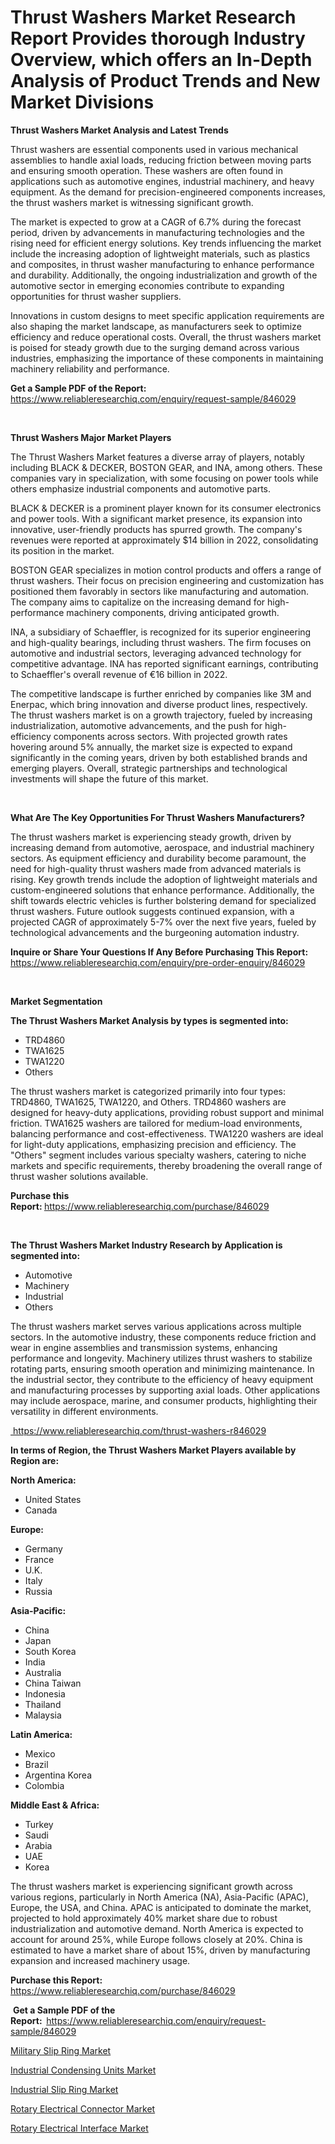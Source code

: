 <p><h1>Thrust Washers Market Research Report Provides thorough Industry Overview, which offers an In-Depth Analysis of Product Trends and New Market Divisions</h1></p><p><strong>Thrust Washers Market Analysis and Latest Trends</strong></p>
<p><p>Thrust washers are essential components used in various mechanical assemblies to handle axial loads, reducing friction between moving parts and ensuring smooth operation. These washers are often found in applications such as automotive engines, industrial machinery, and heavy equipment. As the demand for precision-engineered components increases, the thrust washers market is witnessing significant growth.</p><p>The market is expected to grow at a CAGR of 6.7% during the forecast period, driven by advancements in manufacturing technologies and the rising need for efficient energy solutions. Key trends influencing the market include the increasing adoption of lightweight materials, such as plastics and composites, in thrust washer manufacturing to enhance performance and durability. Additionally, the ongoing industrialization and growth of the automotive sector in emerging economies contribute to expanding opportunities for thrust washer suppliers.</p><p>Innovations in custom designs to meet specific application requirements are also shaping the market landscape, as manufacturers seek to optimize efficiency and reduce operational costs. Overall, the thrust washers market is poised for steady growth due to the surging demand across various industries, emphasizing the importance of these components in maintaining machinery reliability and performance.</p></p>
<p><strong>Get a Sample PDF of the Report:&nbsp;</strong> <a href="https://www.reliableresearchiq.com/enquiry/request-sample/846029?utm_campaign=2761&utm_medium=2&utm_source=Github&utm_content=ia&utm_term=10042025&utm_id=thrust-washers">https://www.reliableresearchiq.com/enquiry/request-sample/846029</a></p>
<p>&nbsp;</p>
<p><strong>Thrust Washers Major Market Players</strong></p>
<p><p>The Thrust Washers Market features a diverse array of players, notably including BLACK & DECKER, BOSTON GEAR, and INA, among others. These companies vary in specialization, with some focusing on power tools while others emphasize industrial components and automotive parts.</p><p>BLACK & DECKER is a prominent player known for its consumer electronics and power tools. With a significant market presence, its expansion into innovative, user-friendly products has spurred growth. The company's revenues were reported at approximately $14 billion in 2022, consolidating its position in the market.</p><p>BOSTON GEAR specializes in motion control products and offers a range of thrust washers. Their focus on precision engineering and customization has positioned them favorably in sectors like manufacturing and automation. The company aims to capitalize on the increasing demand for high-performance machinery components, driving anticipated growth.</p><p>INA, a subsidiary of Schaeffler, is recognized for its superior engineering and high-quality bearings, including thrust washers. The firm focuses on automotive and industrial sectors, leveraging advanced technology for competitive advantage. INA has reported significant earnings, contributing to Schaeffler's overall revenue of €16 billion in 2022.</p><p>The competitive landscape is further enriched by companies like 3M and Enerpac, which bring innovation and diverse product lines, respectively. The thrust washers market is on a growth trajectory, fueled by increasing industrialization, automotive advancements, and the push for high-efficiency components across sectors. With projected growth rates hovering around 5% annually, the market size is expected to expand significantly in the coming years, driven by both established brands and emerging players. Overall, strategic partnerships and technological investments will shape the future of this market.</p></p>
<p>&nbsp;</p>
<p><strong>What Are The Key Opportunities For Thrust Washers Manufacturers?</strong></p>
<p><p>The thrust washers market is experiencing steady growth, driven by increasing demand from automotive, aerospace, and industrial machinery sectors. As equipment efficiency and durability become paramount, the need for high-quality thrust washers made from advanced materials is rising. Key growth trends include the adoption of lightweight materials and custom-engineered solutions that enhance performance. Additionally, the shift towards electric vehicles is further bolstering demand for specialized thrust washers. Future outlook suggests continued expansion, with a projected CAGR of approximately 5-7% over the next five years, fueled by technological advancements and the burgeoning automation industry.</p></p>
<p><strong>Inquire or Share Your Questions If Any Before Purchasing This Report:</strong> <a href="https://www.reliableresearchiq.com/enquiry/pre-order-enquiry/846029?utm_campaign=2761&utm_medium=2&utm_source=Github&utm_content=ia&utm_term=10042025&utm_id=thrust-washers">https://www.reliableresearchiq.com/enquiry/pre-order-enquiry/846029</a></p>
<p>&nbsp;</p>
<p><strong>Market Segmentation</strong></p>
<p><strong>The Thrust Washers Market Analysis by types is segmented into:</strong></p>
<p><ul><li>TRD4860</li><li>TWA1625</li><li>TWA1220</li><li>Others</li></ul></p>
<p><p>The thrust washers market is categorized primarily into four types: TRD4860, TWA1625, TWA1220, and Others. TRD4860 washers are designed for heavy-duty applications, providing robust support and minimal friction. TWA1625 washers are tailored for medium-load environments, balancing performance and cost-effectiveness. TWA1220 washers are ideal for light-duty applications, emphasizing precision and efficiency. The "Others" segment includes various specialty washers, catering to niche markets and specific requirements, thereby broadening the overall range of thrust washer solutions available.</p></p>
<p><strong>Purchase this Report:&nbsp;</strong><a href="https://www.reliableresearchiq.com/purchase/846029?utm_campaign=2761&utm_medium=2&utm_source=Github&utm_content=ia&utm_term=10042025&utm_id=thrust-washers">https://www.reliableresearchiq.com/purchase/846029</a></p>
<p>&nbsp;</p>
<p><strong>The Thrust Washers Market Industry Research by Application is segmented into:</strong></p>
<p><ul><li>Automotive</li><li>Machinery</li><li>Industrial</li><li>Others</li></ul></p>
<p><p>The thrust washers market serves various applications across multiple sectors. In the automotive industry, these components reduce friction and wear in engine assemblies and transmission systems, enhancing performance and longevity. Machinery utilizes thrust washers to stabilize rotating parts, ensuring smooth operation and minimizing maintenance. In the industrial sector, they contribute to the efficiency of heavy equipment and manufacturing processes by supporting axial loads. Other applications may include aerospace, marine, and consumer products, highlighting their versatility in different environments.</p></p>
<p><a href="https://www.reliableresearchiq.com/thrust-washers-r846029?utm_campaign=2761&utm_medium=2&utm_source=Github&utm_content=ia&utm_term=10042025&utm_id=thrust-washers">&nbsp;https://www.reliableresearchiq.com/thrust-washers-r846029</a></p>
<p><strong>In terms of Region, the Thrust Washers Market Players available by Region are:</strong></p>
<p>
    <p> <strong> North America: </strong>
        <ul>
            <li>United States</li>
            <li>Canada</li>
        </ul>
        </p> 
    <p> <strong> Europe: </strong>
        <ul>
            <li>Germany</li>
            <li>France</li>
            <li>U.K.</li>
            <li>Italy</li>
            <li>Russia</li>
        </ul>
        </p> 
    <p> <strong> Asia-Pacific: </strong>
        <ul>
            <li>China</li>
            <li>Japan</li>
            <li>South Korea</li>
            <li>India</li>
            <li>Australia</li>
            <li>China Taiwan</li>
            <li>Indonesia</li>
            <li>Thailand</li>
            <li>Malaysia</li>
        </ul>
        </p> 
    <p> <strong> Latin America: </strong>
        <ul>
            <li>Mexico</li>
            <li>Brazil</li>
            <li>Argentina Korea</li>
            <li>Colombia</li>
        </ul>
        </p> 
    <p> <strong> Middle East & Africa: </strong>
        <ul>
            <li>Turkey</li>
            <li>Saudi</li>
            <li>Arabia</li>
            <li>UAE</li>
            <li>Korea</li>
        </ul>
    </p>
    </p>
<p><p>The thrust washers market is experiencing significant growth across various regions, particularly in North America (NA), Asia-Pacific (APAC), Europe, the USA, and China. APAC is anticipated to dominate the market, projected to hold approximately 40% market share due to robust industrialization and automotive demand. North America is expected to account for around 25%, while Europe follows closely at 20%. China is estimated to have a market share of about 15%, driven by manufacturing expansion and increased machinery usage.</p></p>
<p><strong>Purchase this Report: </strong><a href="https://www.reliableresearchiq.com/purchase/846029?utm_campaign=2761&utm_medium=2&utm_source=Github&utm_content=ia&utm_term=10042025&utm_id=thrust-washers">https://www.reliableresearchiq.com/purchase/846029</a></p>
<p>&nbsp;<strong>Get a Sample PDF of the Report:&nbsp;&nbsp;</strong><a href="https://www.reliableresearchiq.com/enquiry/request-sample/846029?utm_campaign=2761&utm_medium=2&utm_source=Github&utm_content=ia&utm_term=10042025&utm_id=thrust-washers">https://www.reliableresearchiq.com/enquiry/request-sample/846029</a></p>
<p><strong></strong></p>
<p><p><a href="https://github.com/popupioo/Market-Research-Report-List-1/blob/main/military-slip-ring-market.md?utm_campaign=2761&utm_medium=2&utm_source=Github&utm_content=ia&utm_term=10042025&utm_id=thrust-washers">Military Slip Ring Market</a></p><p><a href="https://github.com/muhjanaidu/Market-Research-Report-List-1/blob/main/industrial-condensing-units-market.md?utm_campaign=2761&utm_medium=2&utm_source=Github&utm_content=ia&utm_term=10042025&utm_id=thrust-washers">Industrial Condensing Units Market</a></p><p><a href="https://github.com/briandahm87/Market-Research-Report-List-1/blob/main/industrial-slip-ring-market.md?utm_campaign=2761&utm_medium=2&utm_source=Github&utm_content=ia&utm_term=10042025&utm_id=thrust-washers">Industrial Slip Ring Market</a></p><p><a href="https://github.com/abantolemox08/Market-Research-Report-List-1/blob/main/rotary-electrical-connector-market.md?utm_campaign=2761&utm_medium=2&utm_source=Github&utm_content=ia&utm_term=10042025&utm_id=thrust-washers">Rotary Electrical Connector Market</a></p><p><a href="https://github.com/raffadongraffadong/Market-Research-Report-List-1/blob/main/rotary-electrical-interface-market.md?utm_campaign=2761&utm_medium=2&utm_source=Github&utm_content=ia&utm_term=10042025&utm_id=thrust-washers">Rotary Electrical Interface Market</a></p></p>
